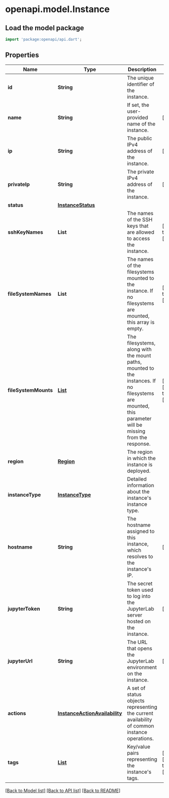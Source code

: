 # openapi.model.Instance

## Load the model package
```dart
import 'package:openapi/api.dart';
```

## Properties
Name | Type | Description | Notes
------------ | ------------- | ------------- | -------------
**id** | **String** | The unique identifier of the instance. | 
**name** | **String** | If set, the user-provided name of the instance. | [optional] 
**ip** | **String** | The public IPv4 address of the instance. | [optional] 
**privateIp** | **String** | The private IPv4 address of the instance. | [optional] 
**status** | [**InstanceStatus**](InstanceStatus.md) |  | 
**sshKeyNames** | **List<String>** | The names of the SSH keys that are allowed to access the instance. | [default to const []]
**fileSystemNames** | **List<String>** | The names of the filesystems mounted to the instance. If no filesystems are mounted, this array is empty. | [default to const []]
**fileSystemMounts** | [**List<FilesystemMountEntry>**](FilesystemMountEntry.md) | The filesystems, along with the mount paths, mounted to  the instances. If no filesystems are mounted, this parameter will be missing from the response. | [optional] [default to const []]
**region** | [**Region**](Region.md) | The region in which the instance is deployed. | 
**instanceType** | [**InstanceType**](InstanceType.md) | Detailed information about the instance's instance type. | 
**hostname** | **String** | The hostname assigned to this instance, which resolves to the instance's IP. | [optional] 
**jupyterToken** | **String** | The secret token used to log into the JupyterLab server hosted on the instance. | [optional] 
**jupyterUrl** | **String** | The URL that opens the JupyterLab environment on the instance. | [optional] 
**actions** | [**InstanceActionAvailability**](InstanceActionAvailability.md) | A set of status objects representing the current availability of common instance operations. | 
**tags** | [**List<TagEntry>**](TagEntry.md) | Key/value pairs representing the instance's tags. | [optional] [default to const []]

[[Back to Model list]](../README.md#documentation-for-models) [[Back to API list]](../README.md#documentation-for-api-endpoints) [[Back to README]](../README.md)


